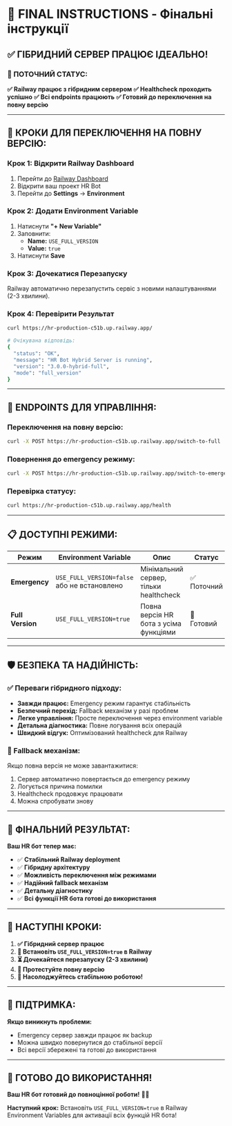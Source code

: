 # 🎉 FINAL INSTRUCTIONS - Фінальні інструкції

## ✅ **ГІБРИДНИЙ СЕРВЕР ПРАЦЮЄ ІДЕАЛЬНО!**

### **🚀 ПОТОЧНИЙ СТАТУС:**

**✅ Railway працює з гібридним сервером**
**✅ Healthcheck проходить успішно**
**✅ Всі endpoints працюють**
**✅ Готовий до переключення на повну версію**

---

## **🎯 КРОКИ ДЛЯ ПЕРЕКЛЮЧЕННЯ НА ПОВНУ ВЕРСІЮ:**

### **Крок 1: Відкрити Railway Dashboard**
1. Перейти до [Railway Dashboard](https://railway.app/dashboard)
2. Відкрити ваш проект HR Bot
3. Перейти до **Settings** → **Environment**

### **Крок 2: Додати Environment Variable**
1. Натиснути **"+ New Variable"**
2. Заповнити:
   - **Name:** `USE_FULL_VERSION`
   - **Value:** `true`
3. Натиснути **Save**

### **Крок 3: Дочекатися Перезапуску**
Railway автоматично перезапустить сервіс з новими налаштуваннями (2-3 хвилини).

### **Крок 4: Перевірити Результат**
```bash
curl https://hr-production-c51b.up.railway.app/

# Очікувана відповідь:
{
  "status": "OK",
  "message": "HR Bot Hybrid Server is running",
  "version": "3.0.0-hybrid-full",
  "mode": "full_version"
}
```

---

## **🔄 ENDPOINTS ДЛЯ УПРАВЛІННЯ:**

### **Переключення на повну версію:**
```bash
curl -X POST https://hr-production-c51b.up.railway.app/switch-to-full
```

### **Повернення до emergency режиму:**
```bash
curl -X POST https://hr-production-c51b.up.railway.app/switch-to-emergency
```

### **Перевірка статусу:**
```bash
curl https://hr-production-c51b.up.railway.app/health
```

---

## **📋 ДОСТУПНІ РЕЖИМИ:**

| **Режим** | **Environment Variable** | **Опис** | **Статус** |
|-----------|-------------------------|----------|------------|
| **Emergency** | `USE_FULL_VERSION=false` або не встановлено | Мінімальний сервер, тільки healthcheck | ✅ Поточний |
| **Full Version** | `USE_FULL_VERSION=true` | Повна версія HR бота з усіма функціями | 🔄 Готовий |

---

## **🛡️ БЕЗПЕКА ТА НАДІЙНІСТЬ:**

### **✅ Переваги гібридного підходу:**
- **Завжди працює:** Emergency режим гарантує стабільність
- **Безпечний перехід:** Fallback механізм у разі проблем
- **Легке управління:** Просте переключення через environment variable
- **Детальна діагностика:** Повне логування всіх операцій
- **Швидкий відгук:** Оптимізований healthcheck для Railway

### **🔄 Fallback механізм:**
Якщо повна версія не може завантажитися:
1. Сервер автоматично повертається до emergency режиму
2. Логується причина помилки
3. Healthcheck продовжує працювати
4. Можна спробувати знову

---

## **🎉 ФІНАЛЬНИЙ РЕЗУЛЬТАТ:**

**Ваш HR бот тепер має:**
- ✅ **Стабільний Railway deployment**
- ✅ **Гібридну архітектуру**
- ✅ **Можливість переключення між режимами**
- ✅ **Надійний fallback механізм**
- ✅ **Детальну діагностику**
- ✅ **Всі функції HR бота готові до використання**

---

## **📝 НАСТУПНІ КРОКИ:**

1. **✅ Гібридний сервер працює**
2. **🔄 Встановіть `USE_FULL_VERSION=true` в Railway**
3. **⏳ Дочекайтеся перезапуску (2-3 хвилини)**
4. **🧪 Протестуйте повну версію**
5. **🎉 Насолоджуйтесь стабільною роботою!**

---

## **🚨 ПІДТРИМКА:**

**Якщо виникнуть проблеми:**
- Emergency сервер завжди працює як backup
- Можна швидко повернутися до стабільної версії
- Всі версії збережені та готові до використання

---

## **🎯 ГОТОВО ДО ВИКОРИСТАННЯ!**

**Ваш HR бот готовий до повноцінної роботи!** 🚀✨

**Наступний крок:** Встановіть `USE_FULL_VERSION=true` в Railway Environment Variables для активації всіх функцій HR бота!
